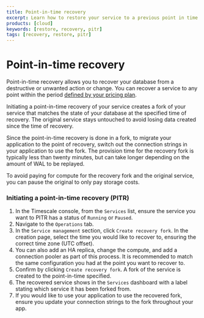```yaml
---
title: Point-in-time recovery
excerpt: Learn how to restore your service to a previous point in time
products: [cloud]
keywords: [restore, recovery, pitr]
tags: [recovery, restore, pitr]
---
```


# Point-in-time recovery

Point-in-time recovery allows you to recover your database from a destructive 
or unwanted action or change. You can recover a service to any point within the period [defined by your pricing plan][pricing-and-account-management]. 

Initiating a 
point-in-time recovery of your service creates a fork of your service that
matches the state of your database at the specified time of recovery. The 
original service stays untouched to avoid losing data created since the 
time of recovery. 

Since the point-in-time recovery is done in a fork, to migrate your 
application to the point of recovery, switch out the connection 
strings in your application to use the fork. The provision time for the 
recovery fork is typically less than twenty minutes, but can take longer 
depending on the amount of WAL to be replayed. 

To avoid paying for compute for the recovery fork and the original service, you 
can pause the original to only pay storage costs.

<Procedure>

### Initiating a point-in-time recovery (PITR)

1.  In the Timescale console, from the `Services` list, ensure the service
    you want to PITR has a status of `Running` or `Paused`.
1.  Navigate to the `Operations` tab.
1.  In the `Service management` section, click `Create recovery fork`. In the 
	creation page, select the time you would like to recover to, ensuring the 
	correct time zone (UTC offset).
1.  [](#)<Optional />You can also add an HA replica, change the compute, and 
	add a connection pooler as part of this process. It is recommended to match 
	the same configuration you had at the point you want to recover to.
1.  Confirm by clicking `Create recovery fork`. A fork of the service is 
	created to the point-in-time specified.
1.  The recovered service shows in the `Services` dashboard with a label stating
    which service it has been forked from.
1.  If you would like to use your application to use the recovered fork, ensure 
	you update your connection strings to the fork throughout your app.

</Procedure>

[pricing-and-account-management]: /about/:currentVersion:/pricing-and-account-management/
